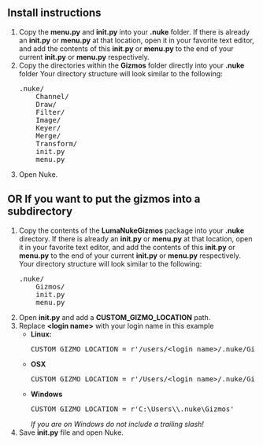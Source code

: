 ## Install instructions

1.	Copy the **menu.py** and **init.py** into your **.nuke** folder.
	If there is already an **init.py** or  **menu.py** at that location, open it in your favorite text editor, and add the contents of this **init.py** or **menu.py** to the end of your current **init.py** or **menu.py** respectively. 
2.	Copy the directories within the **Gizmos** folder directly into your **.nuke** folder
	Your directory structure will look similar to the following:
	<pre>
	.nuke/
		Channel/
		Draw/
		Filter/
		Image/
		Keyer/
		Merge/
		Transform/
		init.py
		menu.py
	</pre>
3.	Open Nuke.

## OR If you want to put the gizmos into a subdirectory

1.	Copy the contents of the **LumaNukeGizmos** package into your **.nuke** directory.
	If there is already an **init.py** or  **menu.py** at that location, open it in your favorite text editor, and add the contents of this **init.py** or **menu.py** to the end of your current **init.py** or **menu.py** respectively. 
	Your directory structure will look similar to the following:
	<pre>
	.nuke/
		Gizmos/
		init.py
		menu.py
	</pre>
2.	Open **init.py** and add a **CUSTOM_GIZMO_LOCATION** path.
3.	Replace **&lt;login name&gt;** with your login name in this example
	*	**Linux:**
		<pre>CUSTOM_GIZMO_LOCATION = r'/users/&lt;login name&gt;/.nuke/Gizmos'</pre>
	*	**OSX**
		<pre>CUSTOM_GIZMO_LOCATION = r'/Users/&lt;login name&gt;/.nuke/Gizmos'</pre>
	*	**Windows**
		<pre>CUSTOM_GIZMO_LOCATION = r'C:\Users\<login name>\.nuke\Gizmos'</pre>
		*If you are on Windows do not include a trailing slash!*
4.	Save **init.py** file and open Nuke.